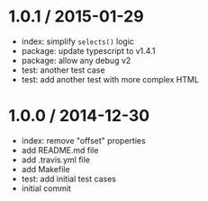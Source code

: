 
1.0.1 / 2015-01-29
==================

  * index: simplify `selects()` logic
  * package: update typescript to v1.4.1
  * package: allow any debug v2
  * test: another test case
  * test: add another test with more complex HTML

1.0.0 / 2014-12-30
==================

  * index: remove "offset" properties
  * add README.md file
  * add .travis.yml file
  * add Makefile
  * test: add initial test cases
  * initial commit
